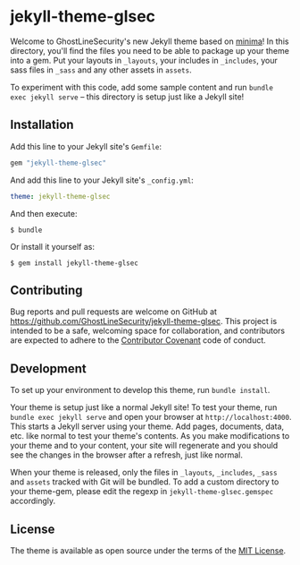 # jekyll-theme-glsec

Welcome to GhostLineSecurity's new Jekyll theme based on [minima](https://github.com/jekyll/minima)! In this directory, you'll find the files you need to be able to package up your theme into a gem. Put your layouts in `_layouts`, your includes in `_includes`, your sass files in `_sass` and any other assets in `assets`.

To experiment with this code, add some sample content and run `bundle exec jekyll serve` – this directory is setup just like a Jekyll site!


## Installation

Add this line to your Jekyll site's `Gemfile`:

```ruby
gem "jekyll-theme-glsec"
```

And add this line to your Jekyll site's `_config.yml`:

```yaml
theme: jekyll-theme-glsec
```

And then execute:

    $ bundle

Or install it yourself as:

    $ gem install jekyll-theme-glsec


## Contributing

Bug reports and pull requests are welcome on GitHub at https://github.com/GhostLineSecurity/jekyll-theme-glsec. This project is intended to be a safe, welcoming space for collaboration, and contributors are expected to adhere to the [Contributor Covenant](http://contributor-covenant.org) code of conduct.

## Development

To set up your environment to develop this theme, run `bundle install`.

Your theme is setup just like a normal Jekyll site! To test your theme, run `bundle exec jekyll serve` and open your browser at `http://localhost:4000`. This starts a Jekyll server using your theme. Add pages, documents, data, etc. like normal to test your theme's contents. As you make modifications to your theme and to your content, your site will regenerate and you should see the changes in the browser after a refresh, just like normal.

When your theme is released, only the files in `_layouts`, `_includes`, `_sass` and `assets` tracked with Git will be bundled.
To add a custom directory to your theme-gem, please edit the regexp in `jekyll-theme-glsec.gemspec` accordingly.

## License

The theme is available as open source under the terms of the [MIT License](https://opensource.org/licenses/MIT).

